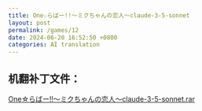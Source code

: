 ```yaml
---
title: One☆らばー!!～ミクちゃんの恋人～claude-3-5-sonnet
layout: post
permalink: /games/12
date: 2024-06-20 16:52:50 +0800
categories: AI translation
---
```



## 机翻补丁文件：

[One☆らばー!!～ミクちゃんの恋人～claude-3-5-sonnet.rar](../resources/One%E2%98%86%E3%82%89%E3%81%B0%E3%83%BC%21%21%EF%BD%9E%E3%83%9F%E3%82%AF%E3%81%A1%E3%82%83%E3%82%93%E3%81%AE%E6%81%8B%E4%BA%BA%EF%BD%9Eclaude-3-5-sonnet.rar)

 

